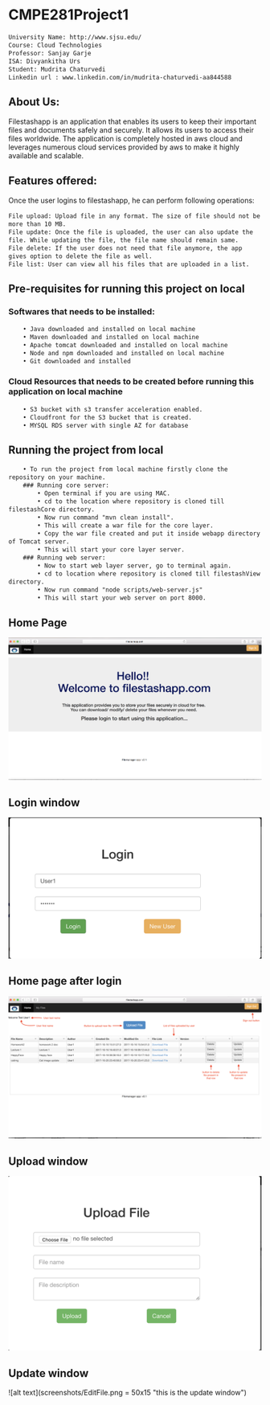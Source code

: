 # CMPE281Project1

    University Name: http://www.sjsu.edu/
    Course: Cloud Technologies
    Professor: Sanjay Garje
    ISA: Divyankitha Urs
    Student: Mudrita Chaturvedi
    Linkedin url : www.linkedin.com/in/mudrita-chaturvedi-aa844588

## About Us:
Filestashapp is an application that enables its users to keep their important files and documents safely and securely. It allows its users to access their files worldwide. The application is completely hosted in aws cloud and leverages numerous cloud services provided by aws to make it highly available and scalable.

## Features offered:
Once the user logins to filestashapp, he can perform following operations:

    File upload: Upload file in any format. The size of file should not be more than 10 MB.
    File update: Once the file is uploaded, the user can also update the file. While updating the file, the file name should remain same.
    File delete: If the user does not need that file anymore, the app gives option to delete the file as well.
    File list: User can view all his files that are uploaded in a list.

## Pre-requisites for running this project on local

###  Softwares that needs to be installed:
        • Java downloaded and installed on local machine
        • Maven downloaded and installed on local machine
        • Apache tomcat downloaded and installed on local machine
        • Node and npm downloaded and installed on local machine
        • Git downloaded and installed

### Cloud Resources that needs to be created before running this application on local machine
        • S3 bucket with s3 transfer acceleration enabled.
        • Cloudfront for the S3 bucket that is created.
        • MYSQL RDS server with single AZ for database

## Running the project from local
        • To run the project from local machine firstly clone the repository on your machine.
        ### Running core server:
            • Open terminal if you are using MAC.
            • cd to the location where repository is cloned till filestashCore directory.
            • Now run command "mvn clean install".
            • This will create a war file for the core layer.
            • Copy the war file created and put it inside webapp directory of Tomcat server.
            • This will start your core layer server.
        ### Running web server:
            • Now to start web layer server, go to terminal again.
            • cd to location where repository is cloned till filestashView directory.
            • Now run command "node scripts/web-server.js"
            • This will start your web server on port 8000.
            
## Home Page
![alt text](screenshots/homepage.png "this is the home page")

## Login window
![alt text](screenshots/Login.png "this is login window")

## Home  page after login
![alt text](screenshots/Filelist.png "this is the landing page after login")

## Upload window
![alt text](screenshots/UploadFile.png "this is the upload window")

## Update window
![alt text](screenshots/EditFile.png  = 50x15 "this is the update window")










